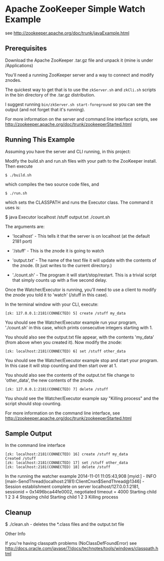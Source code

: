 Apache ZooKeeper Simple Watch Example
=========

see http://zookeeper.apache.org/doc/trunk/javaExample.html

## Prerequisites

Download the Apache ZooKeeper .tar.gz file and unpack it (mine is under /Applications)

You'll need a running ZooKeeper server and a way to connect and modify znodes.

The quickest way to get that is to use the `zkServer.sh` and `zkCli.sh` scripts in the bin directory of the .tar.gz distribution.

I suggest running `bin/zkServer.sh start-foreground` so you can see the output (and not forget that it's running).

For more information on the server and command line interface scripts, see http://zookeeper.apache.org/doc/trunk/zookeeperStarted.html

## Running This Example

Assuming you have the server and CLI running, in this project:

Modify the build.sh and run.sh files with your path to the ZooKeeper install.  Then execute

    $ ./build.sh

which compiles the two source code files, and 

    $ ./run.sh
    
which sets the CLASSPATH and runs the Executor class.  The command it uses is:

$ java Executor localhost /stuff output.txt ./count.sh

The arguments are:

- 'localhost' - This tells it that the server is on localhost (at the default 2181 port)

- '/stuff' - This is the znode it is going to watch

- 'output.txt' - The name of the text file it will update with the contents of the znode. (It just writes to the current directory.)

- './count.sh' - The program it will start/stop/restart.  This is a trivial script that simply counts up with a five second delay.

Once the Watcher/Executor is running, you'll need to use a client to modify the znode you told it to 'watch' (/stuff in this case).

In the terminal window with your CLI, execute:

    [zk: 127.0.0.1:2181(CONNECTED) 5] create /stuff my_data

You should see the Watcher/Executor example run your program, './count.sh' in this case, which prints consecutive integers starting with 1.

You should also see the output.txt file appear, with the contents 'my_data' (from above when you created it).  Now modify the znode:

    [zk: localhost:2181(CONNECTED) 6] set /stuff other_data

You should see the Watcher/Executor example stop and start your program.  In this case it will stop counting and then start over at 1.

You should also see the contents of the output.txt file change to 'other_data', the new contents of the znode.

    [zk: 127.0.0.1:2181(CONNECTED) 7] delete /stuff

You should see the Watcher/Executor example say "Killing process" and the script should stop counting.

For more information on the command line interface, see http://zookeeper.apache.org/doc/trunk/zookeeperStarted.html

## Sample Output

In the command line interface

    [zk: localhost:2181(CONNECTED) 16] create /stuff my_data
    Created /stuff
    [zk: localhost:2181(CONNECTED) 17] set /stuff other_data
    [zk: localhost:2181(CONNECTED) 18] delete /stuff

In the running the watcher example
    2014-11-01 11:05:43,908 [myid:] - INFO [main-SendThread(localhost:2181):ClientCnxn$SendThread@1346] - 
    Session establishment complete on server localhost/127.0.0.1:2181, sessionid =
    0x1496bca44fe0002, negotiated timeout = 4000
    Starting child
    1
    2
    3
    4
    Stopping child
    Starting child
    1
    2
    3
    Killing process

## Cleanup

$ ./clean.sh - deletes the *.class files and the output.txt file

Other Info

If you're having classpath problems (NoClassDefFoundError) 
see http://docs.oracle.com/javase/7/docs/technotes/tools/windows/classpath.html
